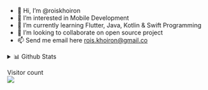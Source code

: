 - 👋 Hi, I’m @roiskhoiron
- 👀 I’m interested in Mobile Development
- 🌱 I’m currently learning Flutter, Java, Kotlin & Swift Programming
- 💞️ I’m looking to collaborate on open source project
- 📫 Send me email here rois.khoiron@gmail.co
<details>
<summary>📊 Github Stats</summary>

![Ashish's most used languages](https://github-readme-stats.vercel.app/api/top-langs/?username=ashishrawat2911&theme=vue) 

</details>
<p > 
  Visitor count<br>
  <img src="https://profile-counter.glitch.me/ashishrawat2911/count.svg" />
</p>
<!---
roiskhoiron/roiskhoiron is a ✨ special ✨ repository because its `README.md` (this file) appears on your GitHub profile.
You can click the Preview link to take a look at your changes.
--->
